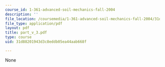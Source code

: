 ```yaml
---
course_id: 1-361-advanced-soil-mechanics-fall-2004
description: ''
file_location: /coursemedia/1-361-advanced-soil-mechanics-fall-2004/31d88201943d3c8eddb05ea44aab668f_part_v_3.pdf
file_type: application/pdf
layout: pdf
title: part_v_3.pdf
type: course
uid: 31d88201943d3c8eddb05ea44aab668f

---
```

None